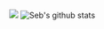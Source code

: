 ### 
<img src="https://github-readme-streak-stats.herokuapp.com/?user=sebsadface"></img>
![Seb's github stats](https://github-readme-stats.vercel.app/api?username=sebsadface&show_icons=true&theme=dark&include_all_commits=true)
<!--
**sebsadface/sebsadface** is a ✨ _special_ ✨ repository because its `README.md` (this file) appears on your GitHub profile.

Here are some ideas to get you started:

- 🔭 I’m currently working on ...
- 🌱 I’m currently learning ...
- 👯 I’m looking to collaborate on ...
- 🤔 I’m looking for help with ...
- 💬 Ask me about ...
- 📫 How to reach me: ...
- 😄 Pronouns: ...
- ⚡ Fun fact: ...
-->
